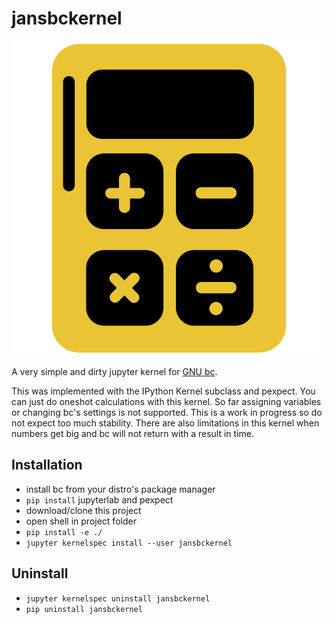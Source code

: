 # jansbckernel

![alt](jansbckernel/logo-svg.svg)

A very simple and dirty jupyter kernel for [GNU bc](https://www.gnu.org/software/bc/).

This was implemented with the IPython Kernel subclass and pexpect.
You can just do oneshot calculations with this kernel.
So far assigning variables or changing bc's settings is not supported.
This is a work in progress so do not expect too much stability.
There are also limitations in this kernel when numbers get big and
bc will not return with a result in time.

## Installation

- install bc from your distro's package manager
- `pip install` jupyterlab and pexpect
- download/clone this project
- open shell in project folder
- `pip install -e ./`
- `jupyter kernelspec install --user jansbckernel`

## Uninstall

- `jupyter kernelspec uninstall jansbckernel`
- `pip uninstall jansbckernel`
